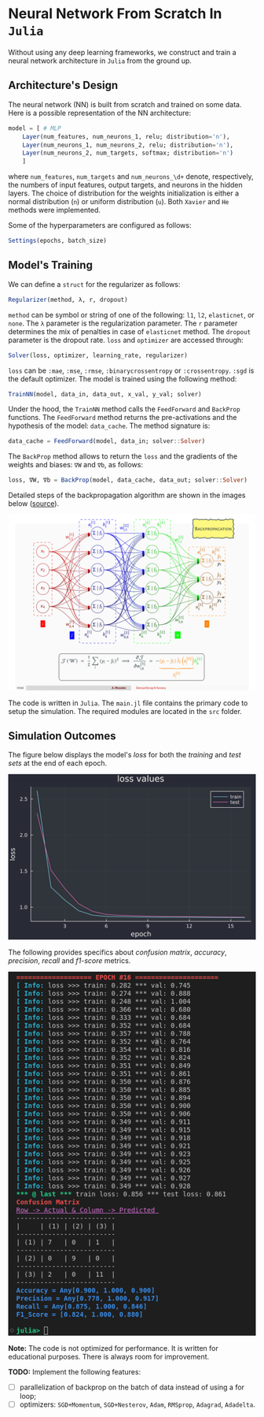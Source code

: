 # Neural Network From Scratch In `Julia`
Without using any deep learning frameworks, we construct and train a neural network architecture in `Julia` from the ground up.

## Architecture's Design
The neural network (NN) is built from scratch and trained on some data. Here is a possible representation of the NN architecture:

```julia
model = [ # MLP
    Layer(num_features, num_neurons_1, relu; distribution='n'),
    Layer(num_neurons_1, num_neurons_2, relu; distribution='n'), 
    Layer(num_neurons_2, num_targets, softmax; distribution='n')
    ]
```
where `num_features`, `num_targets` and `num_neurons_\d+` denote, respectively, the numbers of input features, output targets, and neurons in the hidden layers. The choice of distribution for the weights initialization is either a normal distribution (`n`) or uniform distribution (`u`). Both `Xavier` and `He` methods were implemented.

Some of the hyperparameters are configured as follows:
```julia
Settings(epochs, batch_size)
```

## Model's Training
We can define a `struct` for the regularizer as follows:
```julia
Regularizer(method, λ, r, dropout)
```
`method` can be symbol or string of one of the following: `l1`, `l2`, `elasticnet`, or `none`. The `λ` parameter is the regularization parameter. The `r` parameter determines the mix of penalties in case of `elasticnet` method. The `dropout` parameter is the dropout rate. `loss` and `optimizer` are accessed through:
```julia
Solver(loss, optimizer, learning_rate, regularizer)
```
`loss` can be `:mae`, `:mse`, `:rmse`, `:binarycrossentropy` or `:crossentropy`. `:sgd` is the default optimizer. The model is trained using the following method:
```julia
TrainNN(model, data_in, data_out, x_val, y_val; solver)
```
Under the hood, the `TrainNN` method calls the `FeedForward` and `BackProp` functions. The `FeedForward` method returns the pre-activations and the hypothesis of the model: `data_cache`. The method signature is:
```julia
data_cache = FeedForward(model, data_in; solver::Solver)
```
The `BackProp` method allows to return the `loss` and the gradients of the weights and biases: `∇W` and `∇b`, as follows:
```julia
loss, ∇W, ∇b = BackProp(model, data_cache, data_out; solver::Solver)
```

Detailed steps of the backpropagation algorithm are shown in the images below ([source](https://github.com/a-mhamdi/jlai/blob/main/Slides-Labs/Demystifying%20AI%20Sorcery%20(Part-1).pdf)).

![BackProp](./Images/backprop.gif)

The code is written in `Julia`. The `main.jl` file contains the primary code to setup the simulation. The required modules are located in the `src` folder. 

## Simulation Outcomes

The figure below displays the model's *loss* for both the *training* and *test sets* at the end of each epoch.

![Loss](./Images/plot_loss.svg)

The following provides specifics about *confusion matrix*, *accuracy*, *precision*, *recall* and *f1-score* metrics.

![Metrics](./Images/results.png)

**Note:** The code is not optimized for performance. It is written for educational purposes. There is always room for improvement.

**TODO:** Implement the following features:
- [ ] parallelization of backprop on the batch of data instead of using a for loop;
- [ ] optimizers: `SGD+Momentum`, `SGD+Nesterov`, `Adam`, `RMSprop`, `Adagrad`, `Adadelta`.
